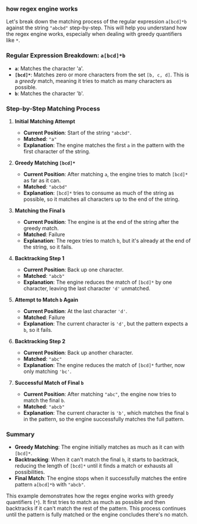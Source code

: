 ### how regex engine works
Let's break down the matching process of the regular expression `a[bcd]*b` against the string `"abcbd"` step-by-step. This will help you understand how the regex engine works, especially when dealing with greedy quantifiers like `*`.

### Regular Expression Breakdown: `a[bcd]*b`

- **`a`**: Matches the character 'a'.
- **`[bcd]*`**: Matches zero or more characters from the set `[b, c, d]`. This is a *greedy* match, meaning it tries to match as many characters as possible.
- **`b`**: Matches the character 'b'.

### Step-by-Step Matching Process

1. **Initial Matching Attempt**
   - **Current Position**: Start of the string `"abcbd"`.
   - **Matched**: `"a"`
   - **Explanation**: The engine matches the first `a` in the pattern with the first character of the string.

2. **Greedy Matching `[bcd]*`**
   - **Current Position**: After matching `a`, the engine tries to match `[bcd]*` as far as it can.
   - **Matched**: `"abcbd"`
   - **Explanation**: `[bcd]*` tries to consume as much of the string as possible, so it matches all characters up to the end of the string.

3. **Matching the Final `b`**
   - **Current Position**: The engine is at the end of the string after the greedy match.
   - **Matched**: Failure
   - **Explanation**: The regex tries to match `b`, but it's already at the end of the string, so it fails.

4. **Backtracking Step 1**
   - **Current Position**: Back up one character.
   - **Matched**: `"abcb"`
   - **Explanation**: The engine reduces the match of `[bcd]*` by one character, leaving the last character `'d'` unmatched.

5. **Attempt to Match `b` Again**
   - **Current Position**: At the last character `'d'`.
   - **Matched**: Failure
   - **Explanation**: The current character is `'d'`, but the pattern expects a `b`, so it fails.

6. **Backtracking Step 2**
   - **Current Position**: Back up another character.
   - **Matched**: `"abc"`
   - **Explanation**: The engine reduces the match of `[bcd]*` further, now only matching `'bc'`.

7. **Successful Match of Final `b`**
   - **Current Position**: After matching `"abc"`, the engine now tries to match the final `b`.
   - **Matched**: `"abcb"`
   - **Explanation**: The current character is `'b'`, which matches the final `b` in the pattern, so the engine successfully matches the full pattern.

### Summary

- **Greedy Matching**: The engine initially matches as much as it can with `[bcd]*`.
- **Backtracking**: When it can't match the final `b`, it starts to backtrack, reducing the length of `[bcd]*` until it finds a match or exhausts all possibilities.
- **Final Match**: The engine stops when it successfully matches the entire pattern `a[bcd]*b` with `"abcb"`.

This example demonstrates how the regex engine works with greedy quantifiers (`*`). It first tries to match as much as possible and then backtracks if it can't match the rest of the pattern. This process continues until the pattern is fully matched or the engine concludes there's no match.